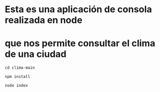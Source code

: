 # Esta es una aplicación de consola realizada en node
# que nos permite consultar el clima de una ciudad
````
cd clima-main

npm install

node index

````